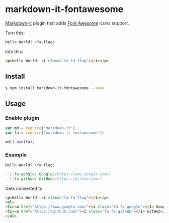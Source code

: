 # markdown-it-fontawesome
[Markdown-it][markdown-it] plugin that adds [Font Awesome][fontawesome] icons support.

Turn this:

```md
Hello World! :fa-flag:
```

Into this:

```html
<p>Hello World! <i class="fa fa-flag"></i></p>
```


## Install
```bash
$ npm install markdown-it-fontawesome --save
```



## Usage


### Enable plugin

```js
var md = require('markdown-it');
var fa = require('markdown-it-fontawesome');

md().use(fa);
```


### Example

```md
Hello World! :fa-flag:

- [:fa-google: Google](https://www.google.com/)
- [:fa-github: GitHub](https://github.com/)
```

Gets converted to:

```html
<p>Hello World! <i class="fa fa-flag"></i></p>
<ul>
<li><a href="https://www.google.com/"><i class="fa fa-google"></i> Google</a></li>
<li><a href="https://github.com/"><i class="fa fa-github"></i> GitHub</a></li>
</ul>
```



[markdown-it]: https://github.com/markdown-it/markdown-it
[fontawesome]: https://fortawesome.github.io/Font-Awesome/